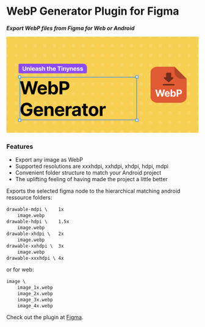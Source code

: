 # WebP Generator Plugin for Figma

***Export WebP files from Figma for Web or Android***

![Cover](figma/Cover_Art.png)

### Features
- Export any image as WebP
- Supported resolutions are xxxhdpi, xxhdpi, xhdpi, hdpi, mdpi
- Convenient folder structure to match your Android project
- The uplifting feeling of having made the project a little better

Exports the selected figma node to the hierarchical matching android ressource folders:

```
drawable-mdpi \    1x
    image.webp
drawable-hdpi \    1.5x
    image.webp
drawable-xhdpi \   2x
    image.webp
drawable-xxhdpi \  3x
    image.webp
drawable-xxxhdpi \ 4x
```

or for web:

```
image \
    image_1x.webp
    image_2x.webp
    image_3x.webp
    image_4x.webp
```

Check out the plugin at [Figma](). 
